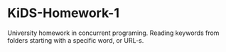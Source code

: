 # KiDS-Homework-1
University homework in concurrent programing. Reading keywords from folders starting with a specific word, or URL-s.
